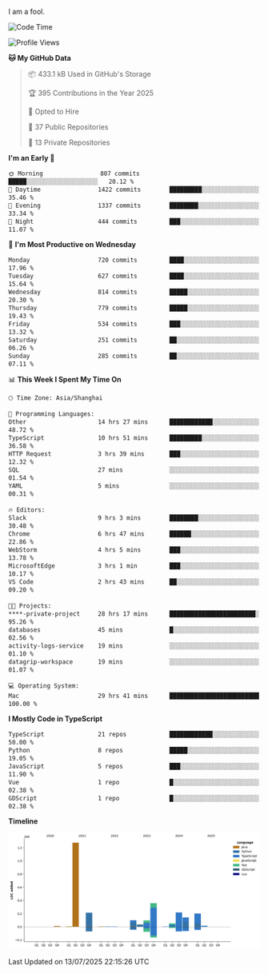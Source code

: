 I am a fool.

<!--START_SECTION:waka-->
![Code Time](http://img.shields.io/badge/Code%20Time-3%2C295%20hrs%2043%20mins-blue)

![Profile Views](http://img.shields.io/badge/Profile%20Views-2-blue)

**🐱 My GitHub Data** 

> 📦 433.1 kB Used in GitHub's Storage 
 > 
> 🏆 395 Contributions in the Year 2025
 > 
> 💼 Opted to Hire
 > 
> 📜 37 Public Repositories 
 > 
> 🔑 13 Private Repositories 
 > 
**I'm an Early 🐤** 

```text
🌞 Morning                807 commits         █████░░░░░░░░░░░░░░░░░░░░   20.12 % 
🌆 Daytime                1422 commits        █████████░░░░░░░░░░░░░░░░   35.46 % 
🌃 Evening                1337 commits        ████████░░░░░░░░░░░░░░░░░   33.34 % 
🌙 Night                  444 commits         ███░░░░░░░░░░░░░░░░░░░░░░   11.07 % 
```
📅 **I'm Most Productive on Wednesday** 

```text
Monday                   720 commits         ████░░░░░░░░░░░░░░░░░░░░░   17.96 % 
Tuesday                  627 commits         ████░░░░░░░░░░░░░░░░░░░░░   15.64 % 
Wednesday                814 commits         █████░░░░░░░░░░░░░░░░░░░░   20.30 % 
Thursday                 779 commits         █████░░░░░░░░░░░░░░░░░░░░   19.43 % 
Friday                   534 commits         ███░░░░░░░░░░░░░░░░░░░░░░   13.32 % 
Saturday                 251 commits         ██░░░░░░░░░░░░░░░░░░░░░░░   06.26 % 
Sunday                   285 commits         ██░░░░░░░░░░░░░░░░░░░░░░░   07.11 % 
```


📊 **This Week I Spent My Time On** 

```text
🕑︎ Time Zone: Asia/Shanghai

💬 Programming Languages: 
Other                    14 hrs 27 mins      ████████████░░░░░░░░░░░░░   48.72 % 
TypeScript               10 hrs 51 mins      █████████░░░░░░░░░░░░░░░░   36.58 % 
HTTP Request             3 hrs 39 mins       ███░░░░░░░░░░░░░░░░░░░░░░   12.32 % 
SQL                      27 mins             ░░░░░░░░░░░░░░░░░░░░░░░░░   01.54 % 
YAML                     5 mins              ░░░░░░░░░░░░░░░░░░░░░░░░░   00.31 % 

🔥 Editors: 
Slack                    9 hrs 3 mins        ████████░░░░░░░░░░░░░░░░░   30.48 % 
Chrome                   6 hrs 47 mins       ██████░░░░░░░░░░░░░░░░░░░   22.86 % 
WebStorm                 4 hrs 5 mins        ███░░░░░░░░░░░░░░░░░░░░░░   13.78 % 
MicrosoftEdge            3 hrs 1 min         ███░░░░░░░░░░░░░░░░░░░░░░   10.17 % 
VS Code                  2 hrs 43 mins       ██░░░░░░░░░░░░░░░░░░░░░░░   09.20 % 

🐱‍💻 Projects: 
****-private-project     28 hrs 17 mins      ████████████████████████░   95.26 % 
databases                45 mins             █░░░░░░░░░░░░░░░░░░░░░░░░   02.56 % 
activity-logs-service    19 mins             ░░░░░░░░░░░░░░░░░░░░░░░░░   01.10 % 
datagrip-workspace       19 mins             ░░░░░░░░░░░░░░░░░░░░░░░░░   01.07 % 

💻 Operating System: 
Mac                      29 hrs 41 mins      █████████████████████████   100.00 % 
```

**I Mostly Code in TypeScript** 

```text
TypeScript               21 repos            ████████████░░░░░░░░░░░░░   50.00 % 
Python                   8 repos             █████░░░░░░░░░░░░░░░░░░░░   19.05 % 
JavaScript               5 repos             ███░░░░░░░░░░░░░░░░░░░░░░   11.90 % 
Vue                      1 repo              █░░░░░░░░░░░░░░░░░░░░░░░░   02.38 % 
GDScript                 1 repo              █░░░░░░░░░░░░░░░░░░░░░░░░   02.38 % 
```



**Timeline**

![Lines of Code chart](https://raw.githubusercontent.com/VeejaLiu/VeejaLiu/master/assets/bar_graph.png)


 Last Updated on 13/07/2025 22:15:26 UTC
<!--END_SECTION:waka-->
